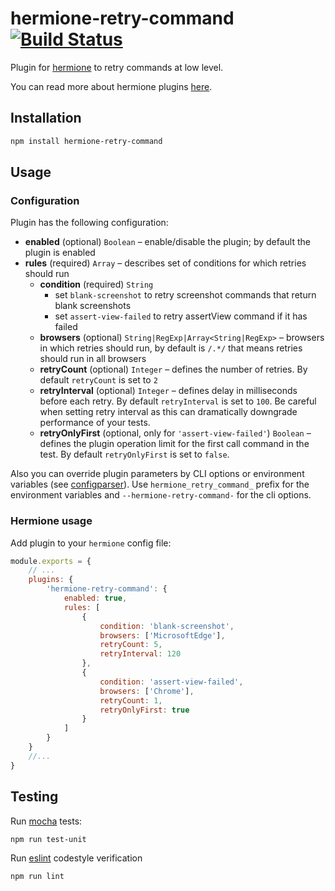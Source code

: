 # hermione-retry-command [![Build Status](https://travis-ci.org/gemini-testing/hermione-retry-command.svg?branch=master)](https://travis-ci.org/gemini-testing/hermione-retry-command)
Plugin for [hermione](https://github.com/gemini-testing/hermione) to retry commands at low level.

You can read more about hermione plugins [here](https://github.com/gemini-testing/hermione#plugins).

## Installation

```bash
npm install hermione-retry-command
```

## Usage

### Configuration

Plugin has the following configuration:

* **enabled** (optional) `Boolean` – enable/disable the plugin; by default the plugin is enabled
* **rules** (required) `Array` – describes set of conditions for which retries should run
  * **condition** (required) `String`
    * set `blank-screenshot` to retry screenshot commands that return blank screenshots
    * set `assert-view-failed` to retry assertView command if it has failed
  * **browsers** (optional) `String|RegExp|Array<String|RegExp>` – browsers in which retries should run, by default is `/.*/` that means retries should run in all browsers
  * **retryCount** (optional) `Integer` – defines the number of retries. By default `retryCount` is set to `2`
  * **retryInterval** (optional) `Integer` – defines delay in milliseconds before each retry. By default `retryInterval` is set to `100`. Be careful when setting retry interval as this can dramatically downgrade performance of your tests.
  * **retryOnlyFirst** (optional, only for `'assert-view-failed'`) `Boolean` – defines the plugin operation limit for the first call command in the test. By default `retryOnlyFirst` is set to `false`.

Also you can override plugin parameters by CLI options or environment variables (see [configparser](https://github.com/gemini-testing/configparser)). Use `hermione_retry_command_` prefix for the environment variables and `--hermione-retry-command-` for the cli options.

### Hermione usage

Add plugin to your `hermione` config file:

```js
module.exports = {
    // ...
    plugins: {
        'hermione-retry-command': {
            enabled: true,
            rules: [
                {
                    condition: 'blank-screenshot',
                    browsers: ['MicrosoftEdge'],
                    retryCount: 5,
                    retryInterval: 120
                },
                {
                    condition: 'assert-view-failed',
                    browsers: ['Chrome'],
                    retryCount: 1,
                    retryOnlyFirst: true
                }
            ]
        }
    }
    //...
}
```

## Testing

Run [mocha](http://mochajs.org) tests:
```bash
npm run test-unit
```

Run [eslint](http://eslint.org) codestyle verification
```bash
npm run lint
```

